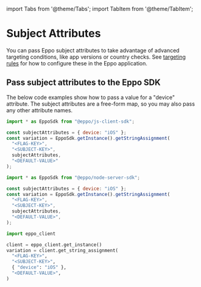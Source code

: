 import Tabs from '@theme/Tabs';
import TabItem from '@theme/TabItem';

# Subject Attributes

You can pass Eppo subject attributes to take advantage of advanced targeting conditions, like app versions or country checks. See [targeting rules](/feature-flagging/concepts/targeting) for how to configure these in the Eppo application.

## Pass subject attributes to the Eppo SDK

The below code examples show how to pass a value for a "device" attribute. The subject attributes are a free-form map, so you may also pass any other attribute names.

<Tabs>
<TabItem value="javascript" label="JavaScript (Client)">

```javascript
import * as EppoSdk from "@eppo/js-client-sdk";

const subjectAttributes = { device: "iOS" };
const variation = EppoSdk.getInstance().getStringAssignment(
  "<FLAG-KEY>",
  "<SUBJECT-KEY>",
  subjectAttributes,
  "<DEFAULT-VALUE>"
);
```

</TabItem>

<TabItem value="node" label="Node">

```javascript
import * as EppoSdk from "@eppo/node-server-sdk";

const subjectAttributes = { device: "iOS" };
const variation = EppoSdk.getInstance().getStringAssignment(
  "<FLAG-KEY>",
  "<SUBJECT-KEY>",
  subjectAttributes,
  "<DEFAULT-VALUE>",
);
```

</TabItem>

<TabItem value="python" label="Python">

```python
import eppo_client

client = eppo_client.get_instance()
variation = client.get_string_assignment(
  "<FLAG-KEY>",
  "<SUBJECT-KEY>",
  { "device": "iOS" },
  "<DEFAULT-VALUE>",
)
```

</TabItem>
</Tabs>
